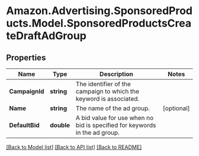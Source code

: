 # Amazon.Advertising.SponsoredProducts.Model.SponsoredProductsCreateDraftAdGroup

## Properties

Name | Type | Description | Notes
------------ | ------------- | ------------- | -------------
**CampaignId** | **string** | The identifier of the campaign to which the keyword is associated. | 
**Name** | **string** | The name of the ad group. | [optional] 
**DefaultBid** | **double** | A bid value for use when no bid is specified for keywords in the ad group. | 

[[Back to Model list]](../README.md#documentation-for-models) [[Back to API list]](../README.md#documentation-for-api-endpoints) [[Back to README]](../README.md)

